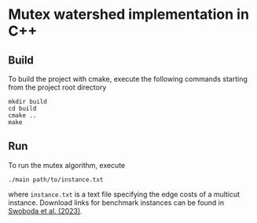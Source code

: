 # Mutex watershed implementation in C++

## Build
To build the project with cmake, execute the following commands starting from the project root directory
```
mkdir build
cd build
cmake ..
make
```

## Run

To run the mutex algorithm, execute
```
./main path/to/instance.txt
```
where `instance.txt` is a text file specifying the edge costs of a multicut instance. 
Download links for benchmark instances can be found in [Swoboda et al. (2023)](https://arxiv.org/abs/2202.03574).